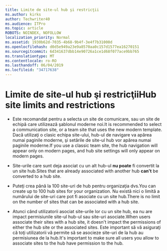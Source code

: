 ```yaml
---
title: Limite de site-ul hub şi restricţii
ms.author: kirks
author: Techwriter40
ms.audience: ITPro
ms.topic: article
ROBOTS: NOINDEX, NOFOLLOW
localization_priority: Normal
ms.assetid: 1930b62d-7035-4b68-9b4f-3e4f7b31000d
ms.openlocfilehash: d0d5e949a23e9a8570aa0c157d1577ea16270151
ms.sourcegitcommit: 6d341637dbb14e90726a1ce1d68f077ace9bb765
ms.translationtype: MT
ms.contentlocale: ro-RO
ms.lasthandoff: 06/04/2019
ms.locfileid: "34717638"
---
```

# <a name="hub-site-limits-and-restrictions"></a><span data-ttu-id="f43a7-102">Limite de site-ul hub şi restricţii</span><span class="sxs-lookup"><span data-stu-id="f43a7-102">Hub site limits and restrictions</span></span>

- <span data-ttu-id="f43a7-103">Este recomandat pentru a selecta un site de comunicare, sau un site de echipă care utilizează şablonul moderne noi.</span><span class="sxs-lookup"><span data-stu-id="f43a7-103">It is recommended to select a communication site, or a team site that uses the new modern template.</span></span> <span data-ttu-id="f43a7-104">Dacă utilizaţi o clasic echipa site-ului, hub-ul de navigare va apărea numai paginile moderne, şi setările de site-ul hub vor apărea numai paginile moderne.</span><span class="sxs-lookup"><span data-stu-id="f43a7-104">If you use a classic team site, the hub navigation will appear only on modern pages, and hub site settings will only appear on modern pages.</span></span>

- <span data-ttu-id="f43a7-105">Site-urile care sunt deja asociat cu un alt hub-ul **nu poate** fi convertit la un site hub.</span><span class="sxs-lookup"><span data-stu-id="f43a7-105">Sites that are already associated with another hub **can't** be converted to a hub site.</span></span> 

- <span data-ttu-id="f43a7-106">Puteţi crea până la 100 site-uri de hub pentru organizaţia dvs.</span><span class="sxs-lookup"><span data-stu-id="f43a7-106">You can create up to 100 hub sites for your organization.</span></span> <span data-ttu-id="f43a7-107">Nu există nici o limită a numărului de site-uri care pot fi asociate cu un site hub.</span><span class="sxs-lookup"><span data-stu-id="f43a7-107">There is no limit on the number of sites that can be associated with a hub site.</span></span>

- <span data-ttu-id="f43a7-108">Atunci când utilizatorii asociat site-urile lor cu un site hub, ea nu are impact permisiunile site-ul hub-ul sau site-uri asociate.</span><span class="sxs-lookup"><span data-stu-id="f43a7-108">When users associate their sites with a hub site, it doesn't impact the permissions of either the hub site or the associated sites.</span></span> <span data-ttu-id="f43a7-109">Este important să vă asiguraţi că toţi utilizatorii vă permite să se asocieze site-uri de la hub au permisiunea de la hub.</span><span class="sxs-lookup"><span data-stu-id="f43a7-109">It's important to make sure all users you allow to associate sites to the hub have permission to the hub.</span></span>



